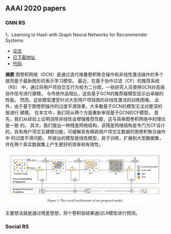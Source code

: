 ## AAAI 2020 papers

### GNN RS

1、Learning to Hash with Graph Neural Networks for Recommender Systems
* [论文](https://www.aaai.org/ojs/index.php/AAAI/article/view/5330) 
* [已下载地址](../paper/LR_GCCF.pdf)
* [代码](https://github.com/newlei/LR-GCCF.)

**摘要**
图卷积网络（GCN）是通过迭代堆叠卷积聚合操作和非线性激活操作的多个层而基于最新图形的表示学习模型。 最近，在基于协作过滤（CF）的推荐系统（RS）
中，通过将用户项目交互行为视为二分图，一些研究人员使用GCN对高层协作信号进行建模。 与传统作品相比，这些基于GCN的推荐器模型显示出卓越的性能。
然而，这些模型遭受针对大型用户项目图的非线性激活的训练困难。 此外，由于基于图卷积操作的过度平滑效果，大多数基于GCN的模型无法对更深的层进行
建模。 在本文中，我们将从两个方面重新审视基于GCN的CF模型。 首先，我们从经验上证明消除非线性会增强推荐性能，这与简单图卷积网络中的理论是一致
的。 其次，我们提出一种残差网络结构，该残差网络结构是专门为CF设计的，具有用户项交互建模功能，可缓解具有稀疏用户项交互数据的图卷积聚合操作中
的过度平滑问题。 所提出的模型是线性模型，易于训练，扩展到大型数据集，并在两个真实数据集上产生更好的效率和有效性。

![](2020_papers_files/1.jpg)

主要想法就是通过残差思想，将个卷积层结果通过LR模型进行预测。


 
 


### Social RS
 




